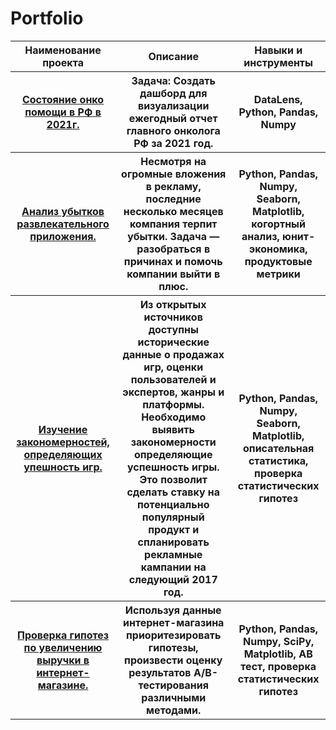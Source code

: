 # Portfolio
<table>
     <tr>
        <th>Наименование проекта</th>
        <th>Описание</th>
        <th>Навыки и инструменты</th>
    </tr>
    <tr>
        <th><a href="https://github.com/EkaterinaMikhedko/Portfolio/blob/main/%D0%A1%D0%BE%D1%81%D1%82%D0%BE%D1%8F%D0%BD%D0%B8%D0%B5%20%D0%BE%D0%BD%D0%BA%D0%BE%20%D0%BF%D0%BE%D0%BC%D0%BE%D1%89%D0%B8%20%D0%B2%20%D0%A0%D0%A4%20%D0%B2%202021%D0%B3./%D0%A1%D0%BE%D1%82%D0%BE%D1%8F%D0%BD%D0%B8%D0%B5%20%D0%BE%D0%BD%D0%BA%D0%BE%20%D0%BF%D0%BE%D0%BC%D0%BE%D1%89%D0%B8%20%D0%B2%20%D0%A0%D0%A4.ipynb">Состояние онко помощи в РФ в 2021г.</a></th>
        <th>Задача: Создать дашборд для визуализации ежегодный отчет главного онколога РФ за 2021 год.</th>
        <th>DataLens, Python, Pandas, Numpy</th>
    </tr>
    <tr>
        <th><a href="https://github.com/EkaterinaMikhedko/Portfolio/blob/main/%D0%90%D0%BD%D0%B0%D0%BB%D0%B8%D0%B7%20%D1%83%D0%B1%D1%8B%D1%82%D0%BA%D0%BE%D0%B2%20%D1%80%D0%B0%D0%B7%D0%B2%D0%BB%D0%B5%D0%BA%D0%B0%D1%82%D0%B5%D0%BB%D1%8C%D0%BD%D0%BE%D0%B3%D0%BE%20%D0%BF%D1%80%D0%B8%D0%BB%D0%BE%D0%B6%D0%B5%D0%BD%D0%B8%D1%8F./%D0%9E%D0%BA%D1%83%D0%BF%D0%B0%D0%B5%D0%BC%D0%BE%D1%81%D1%82%D1%8C%20%D1%80%D0%B5%D0%BA%D0%BB%D0%B0%D0%BC%D1%8B%20%D1%80%D0%B0%D0%B7%D0%B2%D0%BB%D0%B5%D0%BA%D0%B0%D1%82%D0%B5%D0%BB%D1%8C%D0%BD%D0%BE%D0%B3%D0%BE%20%D0%BF%D1%80%D0%B8%D0%BB%D0%BE%D0%B6%D0%B5%D0%BD%D0%B8%D1%8F.ipynb">Анализ убытков развлекательного приложения.</a></th>
        <th>Несмотря на огромные вложения в рекламу, последние несколько месяцев компания терпит убытки. Задача — разобраться в причинах и помочь компании выйти в плюс.</th>
        <th>Python, Pandas, Numpy, Seaborn, Matplotlib, когортный анализ, юнит-экономика, продуктовые метрики</th>
    </tr>
    <tr>
        <th><a href="https://github.com/EkaterinaMikhedko/Portfolio/blob/main/%D0%98%D0%B7%D1%83%D1%87%D0%B5%D0%BD%D0%B8%D0%B5%20%D0%B7%D0%B0%D0%BA%D0%BE%D0%BD%D0%BE%D0%BC%D0%B5%D1%80%D0%BD%D0%BE%D1%81%D1%82%D0%B5%D0%B9%2C%20%D0%BE%D0%BF%D1%80%D0%B5%D0%B4%D0%B5%D0%BB%D1%8F%D1%8E%D1%89%D0%B8%D1%85%20%D1%83%D1%81%D0%BF%D0%B5%D1%88%D0%BD%D0%BE%D1%81%D1%82%D1%8C%20%D0%B8%D0%B3%D1%80/%D0%9A%D0%BE%D0%BC%D0%BF%D1%8C%D1%8E%D1%82%D0%B5%D1%80%D0%BD%D1%8B%D0%B5%20%D0%B8%D0%B3%D1%80%D1%8B.ipynb">Изучение закономерностей, определяющих упешность игр.</a></th>
        <th> Из открытых источников доступны исторические данные о продажах игр, оценки пользователей и экспертов, жанры и платформы. Необходимо выявить закономерности определяющие успешность игры. Это позволит сделать ставку на потенциально популярный продукт и спланировать рекламные кампании на cледующий 2017 год.</th>
        <th>Python, Pandas, Numpy, Seaborn, Matplotlib, описательная статистика, проверка статистических гипотез </th>      
    </tr>
    <tr>
        <th><a href="https://github.com/EkaterinaMikhedko/Portfolio/blob/main/%D0%9F%D1%80%D0%BE%D0%B2%D0%B5%D1%80%D0%BA%D0%B0%20%D0%B3%D0%B8%D0%BF%D0%BE%D1%82%D0%B5%D0%B7%20%D0%BF%D0%BE%20%D1%83%D0%B2%D0%B5%D0%BB%D0%B8%D1%87%D0%B5%D0%BD%D0%B8%D1%8E%20%D0%B2%D1%8B%D1%80%D1%83%D1%87%D0%BA%D0%B8%20%D0%B2%20%D0%B8%D0%BD%D1%82%D0%B5%D1%80%D0%BD%D0%B5%D1%82-%D0%BC%D0%B0%D0%B3%D0%B0%D0%B7%D0%B8%D0%BD%D0%B5./%D0%9F%D1%80%D0%B8%D0%BE%D1%80%D0%B8%D1%82%D0%B8%D0%B7%D0%B0%D1%86%D0%B8%D1%8F%20%D0%B3%D0%B8%D0%BF%D0%BE%D1%82%D0%B5%D0%B7.ipynb">Проверка гипотез по увеличению выручки в интернет-магазине.</a></th>  
        <th>Используя данные интернет-магазина приоритезировать гипотезы, произвести оценку результатов A/B-тестирования различными методами.</th>
        <th>Python, Pandas, Numpy, SciPy, Matplotlib, АВ тест, проверка статистических гипотез </th>
    </tr>  
</table>
